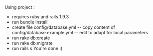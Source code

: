 Using project :
- requires ruby and rails 1.9.3
- run bundle install
- create file config/database.yml
-- copy content of config/database.example.yml
-- edit to adapt for local parameters
- run rake db:create
- run rake db:migrate
- run rails s
You're done ;)